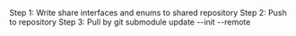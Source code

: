 Step 1: Write share interfaces and enums to shared repository
Step 2: Push to repository
Step 3: Pull by git submodule update --init --remote